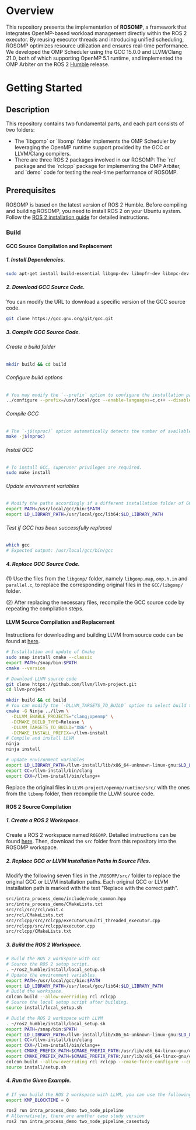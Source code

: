 # Overview
This repository presents the implementation of **ROSOMP**, a framework that integrates OpenMP-based workload management directly within the ROS 2 executor. 
By reusing executor threads and introducing unified scheduling, ROSOMP optimizes resource utilization and ensures real-time performance. 
We developed the OMP Scheduler using the GCC 15.0.0 and LLVM/Clang 21.0, both of which supporting OpenMP 5.1 runtime, and implemented the OMP Arbiter on the ROS 2 [Humble](https://docs.ros.org/en/humble/index.html) release.

# Getting Started

## Description
This repository contains two fundamental parts, and each part consists of two folders:
<ul>
<li> The `libgomp` or `libomp` folder implements the OMP Scheduler by leveraging the OpenMP runtime support provided by the GCC or LLVM/Clang compilers.</li>
<li> There are three ROS 2 packages involved in our ROSOMP: 
The `rcl` package and the `rclcpp` package for implementing the OMP Arbiter, and `demo` code for testing the real-time performance of ROSOMP.</li>
</ul>

## Prerequisites
ROSOMP is based on the latest version of ROS 2 Humble. Before compiling and building ROSOMP, you need to install ROS 2 on your Ubuntu system. Follow the [ROS 2 installation guide](https://docs.ros.org/en/humble/Installation/Alternatives/Ubuntu-Development-Setup.html) for detailed instructions.

### Build

#### GCC Source Compilation and Replacement

##### 1. Install Dependencies.
```bash
sudo apt-get install build-essential libgmp-dev libmpfr-dev libmpc-dev flex bison
```

##### 2. Download GCC Source Code.
You can modify the URL to download a specific version of the GCC source code.

```bash
git clone https://gcc.gnu.org/git/gcc.git
```

##### 3. Compile GCC Source Code.

###### Create a build folder
```bash
mkdir build && cd build
```

###### Configure build options
```bash
# You may modify the `--prefix` option to configure the installation path of GCC.
../configure --prefix=/usr/local/gcc --enable-languages=c,c++ --disable-multilib
```

###### Compile GCC
```bash
# The `-j$(nproc)` option automatically detects the number of available CPU cores for parallel compilation.
make -j$(nproc)
```

###### Install GCC
```bash
# To install GCC, superuser privileges are required.
sudo make install
```

###### Update environment variables
```bash
# Modify the paths accordingly if a different installation folder of GCC is chosen.
export PATH=/usr/local/gcc/bin:$PATH
export LD_LIBRARY_PATH=/usr/local/gcc/lib64:$LD_LIBRARY_PATH
```

###### Test if GCC has been successfully replaced
```bash
which gcc
# Expected output: /usr/local/gcc/bin/gcc
```

##### 4. Replace GCC Source Code.

(1) Use the files from the `libgomp/` folder, namely `libgomp.map`, `omp.h.in` and `parallel.c`, to replace the corresponding original files in the `GCC/libgomp/` folder.

(2) After replacing the necessary files, recompile the GCC source code by repeating the compilation steps.

#### LLVM Source Compilation and Replacement

Instructions for downloading and building LLVM from source code can be found at [here](https://llvm.org/docs/GettingStarted.html).

```bash
# Installation and update of Cmake
sudo snap install cmake --classic
export PATH=/snap/bin:$PATH
cmake --version

# Download LLVM source code
git clone https://github.com/llvm/llvm-project.git
cd llvm-project

mkdir build && cd build
# You can modify the `-DLLVM_TARGETS_TO_BUILD` option to select build targets, and use `-DCMAKE_INSTALL_PREFIX` option to configure the LLVM installation path.
cmake -G Ninja ../llvm \
  -DLLVM_ENABLE_PROJECTS="clang;openmp" \
  -DCMAKE_BUILD_TYPE=Release \
  -DLLVM_TARGETS_TO_BUILD="X86" \
  -DCMAKE_INSTALL_PREFIX=~/llvm-install
# Compile and install LLVM
ninja
ninja install

# update environment variables
export LD_LIBRARY_PATH=/llvm-install/lib/x86_64-unknown-linux-gnu:$LD_LIBRARY_PATH
export CC=/llvm-install/bin/clang
export CXX=/llvm-install/bin/clang++
```

Replace the original files in `LLVM-project/openmp/runtime/src/` with the ones from the `libomp` folder, then recompile the LLVM source code.

#### ROS 2 Source Compilation

##### 1. Create a ROS 2 Workspace.

Create a ROS 2 workspace named `ROSOMP`.
Detailed instructions can be found [here](https://docs.ros.org/en/humble/Tutorials/Beginner-Client-Libraries/Creating-A-Workspace/Creating-A-Workspace.html).
Then, download the `src` folder from this repository into the ROSOMP workspace. 

##### 2. Replace GCC or LLVM Installation Paths in Source Files.

Modify the following seven files in the `/ROSOMP/src/` folder to replace the original GCC or LLVM installation paths. 
Each original GCC or LLVM installation path is marked with the text "Replace with the correct path".

```bash
src/intra_process_demo/include/node_common.hpp
src/intra_process_demo/CMakeLists.txt
src/rcl/src/rcl/wait.c
src/rcl/CMakeLists.txt
src/rclcpp/src/rclcpp/executors/multi_threaded_executor.cpp
src/rclcpp/src/rclcpp/executor.cpp
src/rclcpp/CMakeLists.txt
```

##### 3. Build the ROS 2 Workspace.

```bash
# Build the ROS 2 workspace with GCC
# Source the ROS 2 setup script.
. ~/ros2_humble/install/local_setup.sh
# Update the environment variables.
export PATH=/usr/local/gcc/bin:$PATH 
export LD_LIBRARY_PATH=/usr/local/gcc/lib64:$LD_LIBRARY_PATH 
# Build the workspace.
colcon build --allow-overriding rcl rclcpp
# Source the local setup script after building.
source install/local_setup.sh

# Build the ROS 2 workspace with LLVM
. ~/ros2_humble/install/local_setup.sh
export PATH=/snap/bin:$PATH
export LD_LIBRARY_PATH=/llvm-install/lib/x86_64-unknown-linux-gnu:$LD_LIBRARY_PATH
export CC=/llvm-install/bin/clang
export CXX=/llvm-install/bin/clang++
export CMAKE_PREFIX_PATH=$CMAKE_PREFIX_PATH:/usr/lib/x86_64-linux-gnu/cmake/spdlog
export CMAKE_PREFIX_PATH=$CMAKE_PREFIX_PATH:/usr/lib/x86_64-linux-gnu/cmake/opencv4
colcon build --allow-overriding rcl rclcpp --cmake-force-configure --cmake-args -DCMAKE_EXE_LINKER_FLAGS="-ldl"
source install/setup.sh
```

##### 4. Run the Given Example.

```bash
# If you build the ROS 2 workspace with LLVM, you can use the following instruction to set the spin-wait delay to zero.
export KMP_BLOCKTIME = 0

ros2 run intra_process_demo two_node_pipeline
# Alternatively, there are another case study version
ros2 run intra_process_demo two_node_pipeline_casestudy
```